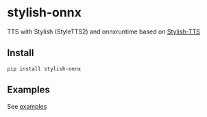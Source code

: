 # stylish-onnx

TTS with Stylish (StyleTTS2) and onnxruntime based on [Stylish-TTS](https://github.com/Stylish-TTS/stylish-tts)

## Install

```console
pip install stylish-onnx
```

## Examples

See [examples](examples)